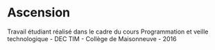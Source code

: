 # Ascension
Travail étudiant réalisé dans le cadre du cours Programmation et veille technologique - DEC TIM - Collège de Maisonneuve - 2016
